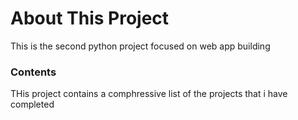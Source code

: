 # About This Project
This is the second python project focused on web app building

### Contents

THis project contains a comphressive list of the projects that 
i have completed
